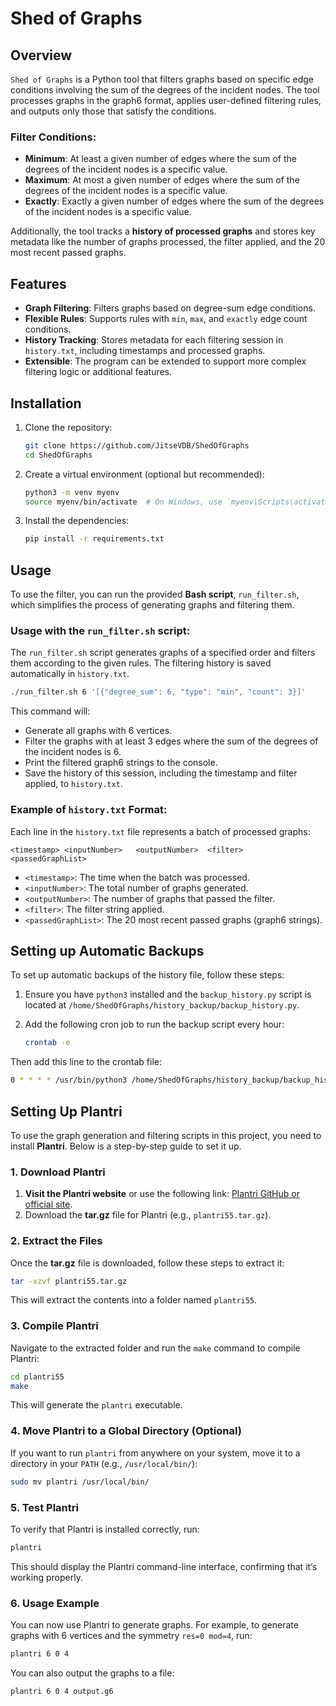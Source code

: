 # Shed of Graphs

## Overview
`Shed of Graphs` is a Python tool that filters graphs based on specific edge conditions involving the sum of the degrees of the incident nodes. The tool processes graphs in the graph6 format, applies user-defined filtering rules, and outputs only those that satisfy the conditions. 

### Filter Conditions:
- **Minimum**: At least a given number of edges where the sum of the degrees of the incident nodes is a specific value.
- **Maximum**: At most a given number of edges where the sum of the degrees of the incident nodes is a specific value.
- **Exactly**: Exactly a given number of edges where the sum of the degrees of the incident nodes is a specific value.

Additionally, the tool tracks a **history of processed graphs** and stores key metadata like the number of graphs processed, the filter applied, and the 20 most recent passed graphs.

## Features
- **Graph Filtering**: Filters graphs based on degree-sum edge conditions.
- **Flexible Rules**: Supports rules with `min`, `max`, and `exactly` edge count conditions.
- **History Tracking**: Stores metadata for each filtering session in `history.txt`, including timestamps and processed graphs.
- **Extensible**: The program can be extended to support more complex filtering logic or additional features.

## Installation

1. Clone the repository:
    ```bash
    git clone https://github.com/JitseVDB/ShedOfGraphs
    cd ShedOfGraphs
    ```

2. Create a virtual environment (optional but recommended):
    ```bash
    python3 -m venv myenv
    source myenv/bin/activate  # On Windows, use `myenv\Scripts\activate`
    ```

3. Install the dependencies:
    ```bash
    pip install -r requirements.txt
    ```

## Usage

To use the filter, you can run the provided **Bash script**, `run_filter.sh`, which simplifies the process of generating graphs and filtering them.

### Usage with the `run_filter.sh` script:

The `run_filter.sh` script generates graphs of a specified order and filters them according to the given rules. The filtering history is saved automatically in `history.txt`.

```bash
./run_filter.sh 6 '[{"degree_sum": 6, "type": "min", "count": 3}]'
```

This command will:
- Generate all graphs with 6 vertices.
- Filter the graphs with at least 3 edges where the sum of the degrees of the incident nodes is 6.
- Print the filtered graph6 strings to the console.
- Save the history of this session, including the timestamp and filter applied, to `history.txt`.

### Example of `history.txt` Format:

Each line in the `history.txt` file represents a batch of processed graphs:

```
<timestamp>	<inputNumber>	<outputNumber>	<filter>	<passedGraphList>
```

- `<timestamp>`: The time when the batch was processed.
- `<inputNumber>`: The total number of graphs generated.
- `<outputNumber>`: The number of graphs that passed the filter.
- `<filter>`: The filter string applied.
- `<passedGraphList>`: The 20 most recent passed graphs (graph6 strings).

## Setting up Automatic Backups

To set up automatic backups of the history file, follow these steps:

1. Ensure you have `python3` installed and the `backup_history.py` script is located at `/home/ShedOfGraphs/history_backup/backup_history.py`.

2. Add the following cron job to run the backup script every hour:
   ```bash
   crontab -e

Then add this line to the crontab file:

```bash
0 * * * * /usr/bin/python3 /home/ShedOfGraphs/history_backup/backup_history.py
```

## **Setting Up Plantri**

To use the graph generation and filtering scripts in this project, you need to install **Plantri**. Below is a step-by-step guide to set it up.

### **1. Download Plantri**

1. **Visit the Plantri website** or use the following link: [Plantri GitHub or official site](http://www.maths.qmul.ac.uk/~pjc/plantri/).
2. Download the **tar.gz** file for Plantri (e.g., `plantri55.tar.gz`).

### **2. Extract the Files**

Once the **tar.gz** file is downloaded, follow these steps to extract it:

```bash
tar -xzvf plantri55.tar.gz
```

This will extract the contents into a folder named `plantri55`.

### **3. Compile Plantri**

Navigate to the extracted folder and run the `make` command to compile Plantri:

```bash
cd plantri55
make
```

This will generate the `plantri` executable.

### **4. Move Plantri to a Global Directory (Optional)**

If you want to run `plantri` from anywhere on your system, move it to a directory in your `PATH` (e.g., `/usr/local/bin/`):

```bash
sudo mv plantri /usr/local/bin/
```

### **5. Test Plantri**

To verify that Plantri is installed correctly, run:

```bash
plantri
```

This should display the Plantri command-line interface, confirming that it’s working properly.

### **6. Usage Example**

You can now use Plantri to generate graphs. For example, to generate graphs with 6 vertices and the symmetry `res=0 mod=4`, run:

```bash
plantri 6 0 4
```

You can also output the graphs to a file:

```bash
plantri 6 0 4 output.g6
```

